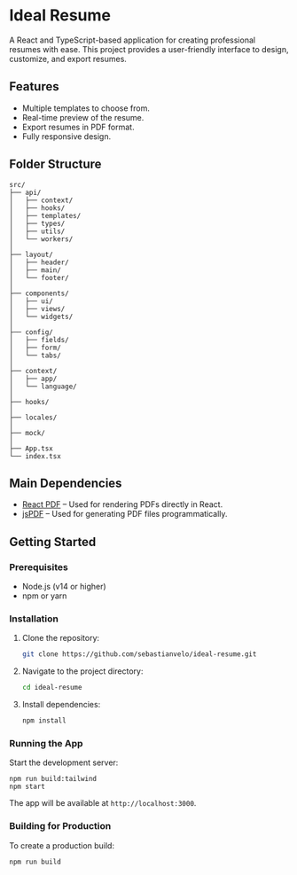 # Ideal Resume

A React and TypeScript-based application for creating professional resumes with ease. This project provides a user-friendly interface to design, customize, and export resumes.

## Features

- Multiple templates to choose from.
- Real-time preview of the resume.
- Export resumes in PDF format.
- Fully responsive design.

## Folder Structure

```
src/
├── api/           
│   ├── context/
│   ├── hooks/
│   ├── templates/
│   ├── types/
│   ├── utils/
│   └── workers/
│
├── layout/
│   ├── header/
│   ├── main/
│   └── footer/
│
├── components/
│   ├── ui/
│   ├── views/
│   └── widgets/
│
├── config/
│   ├── fields/
│   ├── form/
│   └── tabs/
│
├── context/
│   ├── app/
│   └── language/
│
├── hooks/
│
├── locales/
│
├── mock/
│
├── App.tsx
└── index.tsx
```

## Main Dependencies

- [React PDF](https://react-pdf.org/) – Used for rendering PDFs directly in React.
- [jsPDF](https://github.com/parallax/jsPDF) – Used for generating PDF files programmatically.

## Getting Started

### Prerequisites

- Node.js (v14 or higher)
- npm or yarn

### Installation

1. Clone the repository:
    ```bash
    git clone https://github.com/sebastianvelo/ideal-resume.git
    ```
2. Navigate to the project directory:
    ```bash
    cd ideal-resume
    ```
3. Install dependencies:
    ```bash
    npm install
    ```

### Running the App

Start the development server:
```
npm run build:tailwind
npm start
```
The app will be available at `http://localhost:3000`.

### Building for Production

To create a production build:
```bash
npm run build
```
